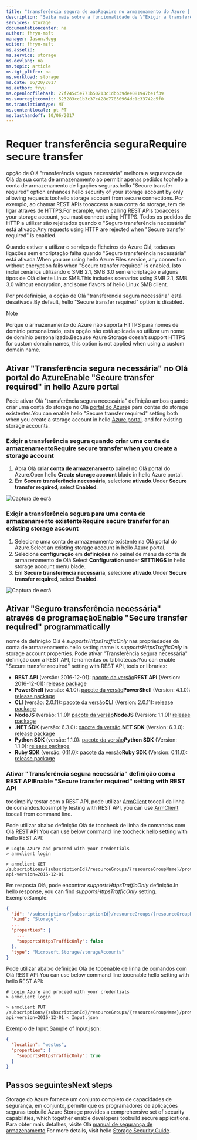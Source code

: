 ```yaml
---
title: "transferência segura de aaaRequire no armazenamento do Azure | Microsoft Docs"
description: "Saiba mais sobre a funcionalidade de \"Exigir a transferência segura\" Olá do Storage do Azure e como tooenable-lo."
services: storage
documentationcenter: na
author: fhryo-msft
manager: Jason.Hogg
editor: fhryo-msft
ms.assetid: 
ms.service: storage
ms.devlang: na
ms.topic: article
ms.tgt_pltfrm: na
ms.workload: storage
ms.date: 06/20/2017
ms.author: fryu
ms.openlocfilehash: 27f745c5e771b50213c1dbb39dee081947be1f39
ms.sourcegitcommit: 523283cc1b3c37c428e77850964dc1c33742c5f0
ms.translationtype: MT
ms.contentlocale: pt-PT
ms.lasthandoff: 10/06/2017
---
```

# <a name="require-secure-transfer"></a><span data-ttu-id="3d7c2-103">Requer transferência segura</span><span class="sxs-lookup"><span data-stu-id="3d7c2-103">Require secure transfer</span></span>

<span data-ttu-id="3d7c2-104">opção de Olá "transferência segura necessária" melhora a segurança de Olá da sua conta de armazenamento ao permitir apenas pedidos toohello a conta de armazenamento de ligações seguras.</span><span class="sxs-lookup"><span data-stu-id="3d7c2-104">hello "Secure transfer required" option enhances hello security of your storage account by only allowing requests toohello storage account from secure connections.</span></span> <span data-ttu-id="3d7c2-105">Por exemplo, ao chamar REST APIs tooaccess a sua conta do storage, tem de ligar através de HTTPS.</span><span class="sxs-lookup"><span data-stu-id="3d7c2-105">For example, when calling REST APIs tooaccess your storage account, you must connect using HTTPS.</span></span> <span data-ttu-id="3d7c2-106">Todos os pedidos de HTTP a utilizar são rejeitados quando o "Seguro transferência necessária" está ativado.</span><span class="sxs-lookup"><span data-stu-id="3d7c2-106">Any requests using HTTP are rejected when "Secure transfer required" is enabled.</span></span>

<span data-ttu-id="3d7c2-107">Quando estiver a utilizar o serviço de ficheiros do Azure Olá, todas as ligações sem encriptação falha quando "Seguro transferência necessária" está ativada.</span><span class="sxs-lookup"><span data-stu-id="3d7c2-107">When you are using hello Azure Files service, any connection without encryption fails when "Secure transfer required" is enabled.</span></span> <span data-ttu-id="3d7c2-108">Isto inclui cenários utilizando o SMB 2.1, SMB 3.0 sem encriptação e alguns tipos de Olá cliente Linux SMB.</span><span class="sxs-lookup"><span data-stu-id="3d7c2-108">This includes scenarios using SMB 2.1, SMB 3.0 without encryption, and some flavors of hello Linux SMB client.</span></span> 

<span data-ttu-id="3d7c2-109">Por predefinição, a opção de Olá "transferência segura necessária" está desativada.</span><span class="sxs-lookup"><span data-stu-id="3d7c2-109">By default, hello "Secure transfer required" option is disabled.</span></span>

> [!NOTE]
> <span data-ttu-id="3d7c2-110">Porque o armazenamento do Azure não suporta HTTPS para nomes de domínio personalizado, esta opção não está aplicada ao utilizar um nome de domínio personalizado.</span><span class="sxs-lookup"><span data-stu-id="3d7c2-110">Because Azure Storage doesn't support HTTPS for custom domain names, this option is not applied when using a custom domain name.</span></span>

## <a name="enable-secure-transfer-required-in-hello-azure-portal"></a><span data-ttu-id="3d7c2-111">Ativar "Transferência segura necessária" no Olá portal do Azure</span><span class="sxs-lookup"><span data-stu-id="3d7c2-111">Enable "Secure transfer required" in hello Azure portal</span></span>

<span data-ttu-id="3d7c2-112">Pode ativar Olá "transferência segura necessária" definição ambos quando criar uma conta do storage no Olá [portal do Azure](https://portal.azure.com)e para contas do storage existentes.</span><span class="sxs-lookup"><span data-stu-id="3d7c2-112">You can enable hello "Secure transfer required" setting both when you create a storage account in hello [Azure portal](https://portal.azure.com), and for existing storage accounts.</span></span>

### <a name="require-secure-transfer-when-you-create-a-storage-account"></a><span data-ttu-id="3d7c2-113">Exigir a transferência segura quando criar uma conta de armazenamento</span><span class="sxs-lookup"><span data-stu-id="3d7c2-113">Require secure transfer when you create a storage account</span></span>

1. <span data-ttu-id="3d7c2-114">Abra Olá **criar conta de armazenamento** painel no Olá portal do Azure.</span><span class="sxs-lookup"><span data-stu-id="3d7c2-114">Open hello **Create storage account** blade in hello Azure portal.</span></span>
1. <span data-ttu-id="3d7c2-115">Em **Secure transferência necessária**, selecione **ativado**.</span><span class="sxs-lookup"><span data-stu-id="3d7c2-115">Under **Secure transfer required**, select **Enabled**.</span></span>

  ![Captura de ecrã](./media/storage-require-secure-transfer/secure_transfer_field_in_portal_en_1.png)

### <a name="require-secure-transfer-for-an-existing-storage-account"></a><span data-ttu-id="3d7c2-117">Exigir a transferência segura para uma conta de armazenamento existente</span><span class="sxs-lookup"><span data-stu-id="3d7c2-117">Require secure transfer for an existing storage account</span></span>

1. <span data-ttu-id="3d7c2-118">Selecione uma conta de armazenamento existente na Olá portal do Azure.</span><span class="sxs-lookup"><span data-stu-id="3d7c2-118">Select an existing storage account in hello Azure portal.</span></span>
1. <span data-ttu-id="3d7c2-119">Selecione **configuração** em **definições** no painel de menu da conta de armazenamento de Olá.</span><span class="sxs-lookup"><span data-stu-id="3d7c2-119">Select **Configuration** under **SETTINGS** in hello storage account menu blade.</span></span>
1. <span data-ttu-id="3d7c2-120">Em **Secure transferência necessária**, selecione **ativado**.</span><span class="sxs-lookup"><span data-stu-id="3d7c2-120">Under **Secure transfer required**, select **Enabled**.</span></span>

  ![Captura de ecrã](./media/storage-require-secure-transfer/secure_transfer_field_in_portal_en_2.png)

## <a name="enable-secure-transfer-required-programmatically"></a><span data-ttu-id="3d7c2-122">Ativar "Seguro transferência necessária" através de programação</span><span class="sxs-lookup"><span data-stu-id="3d7c2-122">Enable "Secure transfer required" programmatically</span></span>

<span data-ttu-id="3d7c2-123">nome da definição Olá é _supportsHttpsTrafficOnly_ nas propriedades da conta de armazenamento.</span><span class="sxs-lookup"><span data-stu-id="3d7c2-123">hello setting name is _supportsHttpsTrafficOnly_ in storage account properties.</span></span> <span data-ttu-id="3d7c2-124">Pode ativar "Transferência segura necessária" definição com a REST API, ferramentas ou bibliotecas:</span><span class="sxs-lookup"><span data-stu-id="3d7c2-124">You can enable "Secure transfer required" setting with REST API, tools or libraries:</span></span>

* <span data-ttu-id="3d7c2-125">**REST API** (versão: 2016-12-01): [pacote da versão](https://docs.microsoft.com/en-us/rest/api/storagerp/storageaccounts)</span><span class="sxs-lookup"><span data-stu-id="3d7c2-125">**REST API** (Version: 2016-12-01): [release package](https://docs.microsoft.com/en-us/rest/api/storagerp/storageaccounts)</span></span>
* <span data-ttu-id="3d7c2-126">**PowerShell** (versão: 4.1.0): [pacote da versão](https://docs.microsoft.com/en-us/powershell/module/azurerm.storage/set-azurermstorageaccount?view=azurermps-4.1.0)</span><span class="sxs-lookup"><span data-stu-id="3d7c2-126">**PowerShell** (Version: 4.1.0): [release package](https://docs.microsoft.com/en-us/powershell/module/azurerm.storage/set-azurermstorageaccount?view=azurermps-4.1.0)</span></span>
* <span data-ttu-id="3d7c2-127">**CLI** (versão: 2.0.11): [pacote da versão](https://pypi.python.org/pypi/azure-cli-storage/2.0.11)</span><span class="sxs-lookup"><span data-stu-id="3d7c2-127">**CLI** (Version: 2.0.11): [release package](https://pypi.python.org/pypi/azure-cli-storage/2.0.11)</span></span>
* <span data-ttu-id="3d7c2-128">**NodeJS** (versão: 1.1.0): [pacote da versão](https://www.npmjs.com/package/azure-arm-storage/)</span><span class="sxs-lookup"><span data-stu-id="3d7c2-128">**NodeJS** (Version: 1.1.0): [release package](https://www.npmjs.com/package/azure-arm-storage/)</span></span>
* <span data-ttu-id="3d7c2-129">**.NET SDK** (versão: 6.3.0): [pacote da versão](https://www.nuget.org/packages/Microsoft.Azure.Management.Storage/6.3.0-preview)</span><span class="sxs-lookup"><span data-stu-id="3d7c2-129">**.NET SDK** (Version: 6.3.0): [release package](https://www.nuget.org/packages/Microsoft.Azure.Management.Storage/6.3.0-preview)</span></span>
* <span data-ttu-id="3d7c2-130">**Python SDK** (versão: 1.1.0): [pacote da versão](https://pypi.python.org/pypi/azure-mgmt-storage/1.1.0)</span><span class="sxs-lookup"><span data-stu-id="3d7c2-130">**Python SDK** (Version: 1.1.0): [release package](https://pypi.python.org/pypi/azure-mgmt-storage/1.1.0)</span></span>
* <span data-ttu-id="3d7c2-131">**Ruby SDK** (versão: 0.11.0): [pacote da versão](https://rubygems.org/gems/azure_mgmt_storage)</span><span class="sxs-lookup"><span data-stu-id="3d7c2-131">**Ruby SDK** (Version: 0.11.0): [release package](https://rubygems.org/gems/azure_mgmt_storage)</span></span>

### <a name="enable-secure-transfer-required-setting-with-rest-api"></a><span data-ttu-id="3d7c2-132">Ativar "Transferência segura necessária" definição com a REST API</span><span class="sxs-lookup"><span data-stu-id="3d7c2-132">Enable "Secure transfer required" setting with REST API</span></span>

<span data-ttu-id="3d7c2-133">toosimplify testar com a REST API, pode utilizar [ArmClient](https://github.com/projectkudu/ARMClient) toocall da linha de comandos.</span><span class="sxs-lookup"><span data-stu-id="3d7c2-133">toosimplify testing with REST API, you can use [ArmClient](https://github.com/projectkudu/ARMClient) toocall from command line.</span></span>

 <span data-ttu-id="3d7c2-134">Pode utilizar abaixo definição Olá de toocheck de linha de comandos com Olá REST API:</span><span class="sxs-lookup"><span data-stu-id="3d7c2-134">You can use below command line toocheck hello setting with hello REST API:</span></span>

```
# Login Azure and proceed with your credentials
> armclient login

> armclient GET  /subscriptions/{subscriptionId}/resourceGroups/{resourceGroupName}/providers/Microsoft.Storage/storageAccounts/{accountName}?api-version=2016-12-01
```

<span data-ttu-id="3d7c2-135">Em resposta Olá, pode encontrar _supportsHttpsTrafficOnly_ definição.</span><span class="sxs-lookup"><span data-stu-id="3d7c2-135">In hello response, you can find _supportsHttpsTrafficOnly_ setting.</span></span> <span data-ttu-id="3d7c2-136">Exemplo:</span><span class="sxs-lookup"><span data-stu-id="3d7c2-136">Sample:</span></span>

```Json
{
  "id": "/subscriptions/{subscriptionId}/resourceGroups/{resourceGroupName}/providers/Microsoft.Storage/storageAccounts/{accountName}",
  "kind": "Storage",
  ...
  "properties": {
    ...
    "supportsHttpsTrafficOnly": false
  },
  "type": "Microsoft.Storage/storageAccounts"
}
```

<span data-ttu-id="3d7c2-137">Pode utilizar abaixo definição Olá de tooenable de linha de comandos com Olá REST API:</span><span class="sxs-lookup"><span data-stu-id="3d7c2-137">You can use below command line tooenable hello setting with hello REST API:</span></span>

```
# Login Azure and proceed with your credentials
> armclient login

> armclient PUT /subscriptions/{subscriptionId}/resourceGroups/{resourceGroupName}/providers/Microsoft.Storage/storageAccounts/{accountName}?api-version=2016-12-01 < Input.json
```
<span data-ttu-id="3d7c2-138">Exemplo de Input:</span><span class="sxs-lookup"><span data-stu-id="3d7c2-138">Sample of Input.json:</span></span>
```Json
{
  "location": "westus",
  "properties": {
    "supportsHttpsTrafficOnly": true
  }
}
```

## <a name="next-steps"></a><span data-ttu-id="3d7c2-139">Passos seguintes</span><span class="sxs-lookup"><span data-stu-id="3d7c2-139">Next steps</span></span>
<span data-ttu-id="3d7c2-140">Storage do Azure fornece um conjunto completo de capacidades de segurança, em conjunto, permitir que os programadores de aplicações seguras toobuild.</span><span class="sxs-lookup"><span data-stu-id="3d7c2-140">Azure Storage provides a comprehensive set of security capabilities, which together enable developers toobuild secure applications.</span></span> <span data-ttu-id="3d7c2-141">Para obter mais detalhes, visite Olá [manual de segurança de armazenamento](storage-security-guide.md).</span><span class="sxs-lookup"><span data-stu-id="3d7c2-141">For more details, visit hello [Storage Security Guide](storage-security-guide.md).</span></span>
